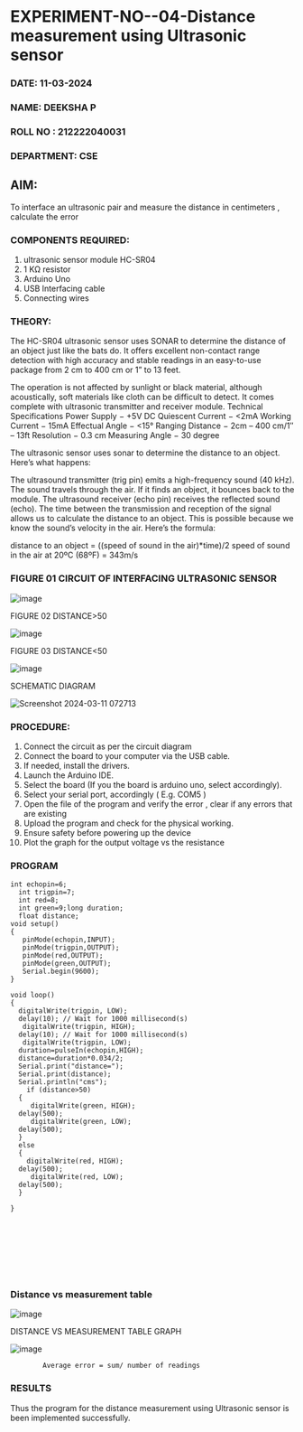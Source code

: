 # EXPERIMENT-NO--04-Distance measurement using Ultrasonic sensor
 ###  DATE: 11-03-2024

###  NAME: DEEKSHA P
###  ROLL NO : 212222040031
###  DEPARTMENT: CSE
## AIM: 
To interface an ultrasonic pair and measure the distance in centimeters , calculate the error
 
### COMPONENTS REQUIRED:
1.	ultrasonic sensor module HC-SR04
2.	1 KΩ resistor 
3.	Arduino Uno 
4.	USB Interfacing cable 
5.	Connecting wires 


### THEORY: 
The HC-SR04 ultrasonic sensor uses SONAR to determine the distance of an object just like the bats do. It offers excellent non-contact range detection with high accuracy and stable readings in an easy-to-use package from 2 cm to 400 cm or 1” to 13 feet.

The operation is not affected by sunlight or black material, although acoustically, soft materials like cloth can be difficult to detect. It comes complete with ultrasonic transmitter and receiver module.
Technical Specifications
Power Supply − +5V DC
Quiescent Current − <2mA
Working Current − 15mA
Effectual Angle − <15°
Ranging Distance − 2cm – 400 cm/1″ – 13ft
Resolution − 0.3 cm
Measuring Angle − 30 degree

The ultrasonic sensor uses sonar to determine the distance to an object. Here’s what happens:

The ultrasound transmitter (trig pin) emits a high-frequency sound (40 kHz).
The sound travels through the air. If it finds an object, it bounces back to the module.
The ultrasound receiver (echo pin) receives the reflected sound (echo).
The time between the transmission and reception of the signal allows us to calculate the distance to an object. This is possible because we know the sound’s velocity in the air. Here’s the formula:

distance to an object = ((speed of sound in the air)*time)/2
speed of sound in the air at 20ºC (68ºF) = 343m/s

### FIGURE 01 CIRCUIT OF INTERFACING ULTRASONIC SENSOR 


![image](https://user-images.githubusercontent.com/36288975/166430594-5adb4ca9-5a42-4781-a7e6-7236b3766a85.png)


FIGURE 02 DISTANCE>50


![image](https://github.com/vasanthkumarch/Experiment--04-Interfacing-digital-output-with-arduino-ultrasonic-sensor/assets/128116204/88db7ad4-360d-4763-bba7-f5a21b78aadc)



FIGURE 03 DISTANCE<50


![image](https://github.com/vasanthkumarch/Experiment--04-Interfacing-digital-output-with-arduino-ultrasonic-sensor/assets/128116204/4927aa15-b1c6-49d3-9d5f-6b3ed193df5e)


SCHEMATIC DIAGRAM

![Screenshot 2024-03-11 072713](https://github.com/vasanthkumarch/Experiment--04-Interfacing-digital-output-with-arduino-ultrasonic-sensor/assets/128116204/bf4a160d-8440-4504-9eba-ebdd169880ee)



### PROCEDURE:
1.	Connect the circuit as per the circuit diagram 
2.	Connect the board to your computer via the USB cable.
3.	If needed, install the drivers.
4.	Launch the Arduino IDE.
5.	Select the board (If you the board is arduino uno, select accordingly).
6.	Select your serial port, accordingly ( E.g. COM5 )
7.	Open the file of the program  and verify the error , clear if any errors that are existing 
8.	Upload the program and check for the physical working. 
9.	Ensure safety before powering up the device 
10.	Plot the graph for the output voltage vs the resistance 


### PROGRAM 
```
int echopin=6;
  int trigpin=7;
  int red=8;
  int green=9;long duration;
  float distance;
void setup()
{
   pinMode(echopin,INPUT);
   pinMode(trigpin,OUTPUT);
   pinMode(red,OUTPUT);
   pinMode(green,OUTPUT);
   Serial.begin(9600);
}

void loop()
{
  digitalWrite(trigpin, LOW);
  delay(10); // Wait for 1000 millisecond(s)
   digitalWrite(trigpin, HIGH);
  delay(10); // Wait for 1000 millisecond(s)
   digitalWrite(trigpin, LOW);
  duration=pulseIn(echopin,HIGH);
  distance=duration*0.034/2;
  Serial.print("distance=");
  Serial.print(distance);
  Serial.println("cms");
    if (distance>50)
  {
     digitalWrite(green, HIGH);
  delay(500);
     digitalWrite(green, LOW);
  delay(500);
  }
  else
  {
    digitalWrite(red, HIGH);
  delay(500);
     digitalWrite(red, LOW);
  delay(500);
  }
    
}









`````````


### Distance vs measurement table 


![image](https://github.com/vasanthkumarch/Experiment--04-Interfacing-digital-output-with-arduino-ultrasonic-sensor/assets/128116204/0c923538-8f9a-497b-87ab-a771e45cbea7)

			
 
DISTANCE VS MEASUREMENT TABLE GRAPH


![image](https://github.com/vasanthkumarch/Experiment--04-Interfacing-digital-output-with-arduino-ultrasonic-sensor/assets/128116204/7d6a828e-f9ab-4a83-9465-9bd0a791ec5f)

			
			
			
			
			
			Average error = sum/ number of readings 
 








### RESULTS

Thus the program for the distance measurement using Ultrasonic sensor is been implemented successfully.

 
